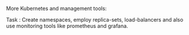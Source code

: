 More Kubernetes and management tools:

Task : Create namespaces, employ replica-sets, load-balancers and also use monitoring tools like prometheus and grafana.